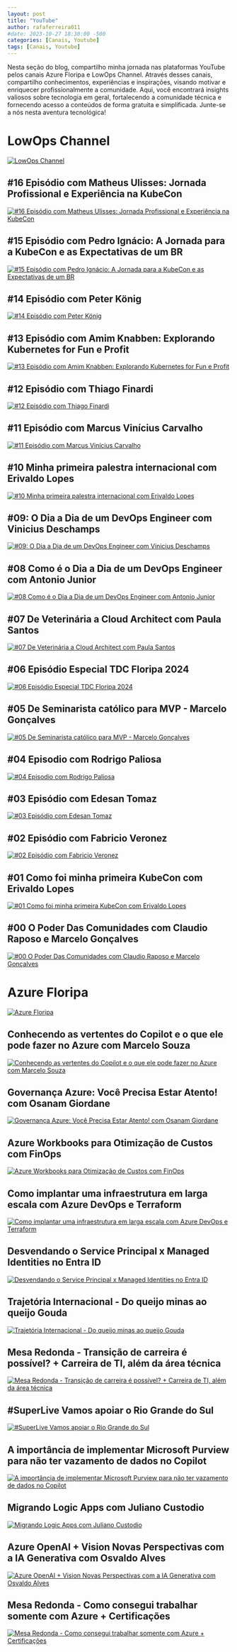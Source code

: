 ```yaml
---
layout: post
title: "YouTube"
author: rafaferreira011
#date: 2023-10-27 18:30:00 -500
categories: [Canais, Youtube]
tags: [Canais, Youtube]
---
```


Nesta seção do blog, compartilho minha jornada nas plataformas YouTube pelos canais Azure Floripa e LowOps Channel. Através desses canais, compartilho conhecimentos, experiências e inspirações, visando motivar e enriquecer profissionalmente a comunidade. Aqui, você encontrará insights valiosos sobre tecnologia em geral, fortalecendo a comunidade técnica e fornecendo acesso a conteúdos de forma gratuita e simplificada. Junte-se a nós nesta aventura tecnológica!

# LowOps Channel

[![LowOps Channel](https://stoblobcertificados011.blob.core.windows.net/imagens-blog/posts/Youtube-Banner.png)](https://www.youtube.com/@LowOps-Channel)

## #16 Episódio com Matheus Ulisses: Jornada Profissional e Experiência na KubeCon
[![#16 Episódio com Matheus Ulisses: Jornada Profissional e Experiência na KubeCon](https://img.youtube.com/vi/bVXEYZUBpmY/0.jpg)](https://www.youtube.com/watch?v=bVXEYZUBpmY)

## #15 Episódio com Pedro Ignácio: A Jornada para a KubeCon e as Expectativas de um BR
[![#15 Episódio com Pedro Ignácio: A Jornada para a KubeCon e as Expectativas de um BR](https://img.youtube.com/vi/YNOkzI-ffCU/0.jpg)](https://www.youtube.com/watch?v=YNOkzI-ffCU)

## #14 Episódio com Peter König
[![#14 Episódio com Peter König](https://img.youtube.com/vi/_L4AG_rz1m8/0.jpg)](https://www.youtube.com/watch?v=_L4AG_rz1m8)

## #13 Episódio com Amim Knabben: Explorando Kubernetes for Fun e Profit
[![#13 Episódio com Amim Knabben: Explorando Kubernetes for Fun e Profit](https://img.youtube.com/vi/QyoOu_qJ6tk/0.jpg)](https://www.youtube.com/watch?v=QyoOu_qJ6tk)

## #12 Episódio com Thiago Finardi
[![#12 Episódio com Thiago Finardi](https://img.youtube.com/vi/hjhgpji-xCY/0.jpg)](https://www.youtube.com/watch?v=hjhgpji-xCY)

## #11 Episódio com Marcus Vinícius Carvalho
[![#11 Episódio com Marcus Vinícius Carvalho](https://img.youtube.com/vi/uOwwddYlNNs/0.jpg)](https://www.youtube.com/watch?v=uOwwddYlNNs)

## #10 Minha primeira palestra internacional com Erivaldo Lopes
[![#10 Minha primeira palestra internacional com Erivaldo Lopes](https://img.youtube.com/vi/VBROcsFCYA8/0.jpg)](https://www.youtube.com/watch?v=VBROcsFCYA8)

## #09: O Dia a Dia de um DevOps Engineer com Vinicius Deschamps
[![#09: O Dia a Dia de um DevOps Engineer com Vinicius Deschamps](https://img.youtube.com/vi/ALnp2iRD8As/0.jpg)](https://www.youtube.com/watch?v=ALnp2iRD8As)

## #08 Como é o Dia a Dia de um DevOps Engineer com Antonio Junior
[![#08 Como é o Dia a Dia de um DevOps Engineer com Antonio Junior](https://img.youtube.com/vi/BsPjLdv_BFY/0.jpg)](https://www.youtube.com/watch?v=BsPjLdv_BFY)

## #07 De Veterinária a Cloud Architect com Paula Santos
[![#07 De Veterinária a Cloud Architect com Paula Santos](https://img.youtube.com/vi/7wMKP9VS3E4/0.jpg)](https://www.youtube.com/watch?v=7wMKP9VS3E4)

## #06 Episódio Especial TDC Floripa 2024
[![#06 Episódio Especial TDC Floripa 2024](https://img.youtube.com/vi/VtKMTnQ2P_o/0.jpg)](https://www.youtube.com/watch?v=VtKMTnQ2P_o&t)

## #05 De Seminarista católico para MVP - Marcelo Gonçalves
[![#05 De Seminarista católico para MVP - Marcelo Gonçalves](https://img.youtube.com/vi/EwQxFjh6f4o/0.jpg)](https://www.youtube.com/watch?v=EwQxFjh6f4o)

## #04 Episodio com Rodrigo Paliosa
[![#04 Episodio com Rodrigo Paliosa](https://img.youtube.com/vi/FyhURlTbyyU/0.jpg)](https://www.youtube.com/watch?v=FyhURlTbyyU&t=10s)

## #03 Episódio com Edesan Tomaz
[![#03 Episódio com Edesan Tomaz](https://img.youtube.com/vi/CZTCLSgeRw4/0.jpg)](https://www.youtube.com/watch?v=CZTCLSgeRw4)

## #02 Episódio com Fabricio Veronez
[![#02 Episódio com Fabricio Veronez](https://img.youtube.com/vi/F-dfaVg5Ix8/0.jpg)](https://www.youtube.com/watch?v=F-dfaVg5Ix8)

## #01 Como foi minha primeira KubeCon com Erivaldo Lopes
[![#01 Como foi minha primeira KubeCon com Erivaldo Lopes](https://img.youtube.com/vi/snISTHSQvVc/0.jpg)](https://youtube.com/live/snISTHSQvVc)

## #00 O Poder Das Comunidades com Claudio Raposo e Marcelo Gonçalves
[![#00 O Poder Das Comunidades com Claudio Raposo e Marcelo Gonçalves](https://img.youtube.com/vi/nlEQ_UMyKew/0.jpg)](https://www.youtube.com/watch?v=nlEQ_UMyKew)

# Azure Floripa

[![Azure Floripa](https://stoblobcertificados011.blob.core.windows.net/imagens-blog/posts/azurefloripa.png)](https://www.youtube.com/@AzureFloripa)

## Conhecendo as vertentes do Copilot e o que ele pode fazer no Azure com Marcelo Souza
[![Conhecendo as vertentes do Copilot e o que ele pode fazer no Azure com Marcelo Souza](https://img.youtube.com/vi/R9lFLWeNlbU/0.jpg)](https://www.youtube.com/watch?v=R9lFLWeNlbU)

## Governança Azure: Você Precisa Estar Atento! com Osanam Giordane
[![Governança Azure: Você Precisa Estar Atento! com Osanam Giordane](https://img.youtube.com/vi/oLDXUuOyIjA/0.jpg)](https://www.youtube.com/watch?v=oLDXUuOyIjA)

## Azure Workbooks para Otimização de Custos com FinOps
[![Azure Workbooks para Otimização de Custos com FinOps](https://img.youtube.com/vi/TWGizKIBOXc/0.jpg)](https://www.youtube.com/watch?v=TWGizKIBOXc)

## Como implantar uma infraestrutura em larga escala com Azure DevOps e Terraform
[![Como implantar uma infraestrutura em larga escala com Azure DevOps e Terraform](https://img.youtube.com/vi/Pb-rL-Mz-sI/0.jpg)](https://www.youtube.com/watch?v=Pb-rL-Mz-sI)

## Desvendando o Service Principal x Managed Identities no Entra ID
[![Desvendando o Service Principal x Managed Identities no Entra ID](https://img.youtube.com/vi/lxxyxDwvsDU/0.jpg)](https://www.youtube.com/watch?v=lxxyxDwvsDU)

## Trajetória Internacional - Do queijo minas ao queijo Gouda
[![Trajetória Internacional - Do queijo minas ao queijo Gouda](https://img.youtube.com/vi/Ne-76V9XvxA/0.jpg)](https://www.youtube.com/watch?v=Ne-76V9XvxA)

## Mesa Redonda - Transição de carreira é possível? + Carreira de TI, além da área técnica
[![Mesa Redonda - Transição de carreira é possível? + Carreira de TI, além da área técnica](https://img.youtube.com/vi/6drxvyPhmMc/0.jpg)](https://www.youtube.com/watch?v=6drxvyPhmMc)

## #SuperLive Vamos apoiar o Rio Grande do Sul
[![#SuperLive Vamos apoiar o Rio Grande do Sul](https://img.youtube.com/vi/F-cLo4f3Hew/0.jpg)](https://www.youtube.com/watch?v=F-cLo4f3Hew&ab_channel=AzureFloripa)

## A importância de implementar Microsoft Purview para não ter vazamento de dados no Copilot
[![A importância de implementar Microsoft Purview para não ter vazamento de dados no Copilot](https://img.youtube.com/vi/X3EV4zdh8BA/0.jpg)](https://www.youtube.com/watch?v=X3EV4zdh8BA)

## Migrando Logic Apps com Juliano Custodio
[![Migrando Logic Apps com Juliano Custodio](https://img.youtube.com/vi/UhZ6abo-kYk/0.jpg)](https://www.youtube.com/watch?v=UhZ6abo-kYk)

## Azure OpenAI + Vision Novas Perspectivas com a IA Generativa com Osvaldo Alves
[![Azure OpenAI + Vision Novas Perspectivas com a IA Generativa com Osvaldo Alves](https://img.youtube.com/vi/9QXbtDhygz8/0.jpg)](https://www.youtube.com/watch?v=9QXbtDhygz8&t)

## Mesa Redonda - Como consegui trabalhar somente com Azure + Certificações
[![Mesa Redonda - Como consegui trabalhar somente com Azure + Certificações](https://img.youtube.com/vi/SEz3UgW3dMM/0.jpg)](https://www.youtube.com/watch?v=SEz3UgW3dMM&t)